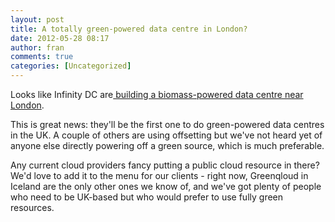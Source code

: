 ```yaml
---
layout: post
title: A totally green-powered data centre in London?
date: 2012-05-28 08:17
author: fran
comments: true
categories: [Uncategorized]
---
```

Looks like Infinity DC are<a href="http://www.infinitysdc.net/inovation/"> building a biomass-powered data centre near London</a>.
<!--more-->

This is great news: they'll be the first one to do green-powered data centres in the UK. A couple of others are using offsetting but we've not heard yet of anyone else directly powering off a green source, which is much preferable.

Any current cloud providers fancy putting a public cloud resource in there? We'd love to add it to the menu for our clients - right now, Greenqloud in Iceland are the only other ones we know of, and we've got plenty of people who need to be UK-based but who would prefer to use fully green resources.
